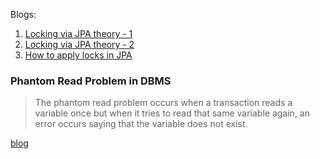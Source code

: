 

Blogs: 
1. [Locking via JPA theory - 1](https://dip-mazumder.medium.com/concurrency-control-in-java-persistence-api-jpa-with-hibernate-optimistic-vs-d74bb50fe4ec)
2. [Locking via JPA theory - 2](https://www.linkedin.com/pulse/jpa-locking-spring-boot-ensuring-data-consistency-concurrent-kumar-jw2zc#:~:text=JPA%20(Java%20Persistence%20API)%20provides,through%20optimistic%20and%20pessimistic%20locking.&text=JPA%20locking%20is%20the%20choreographer,in%20a%20multi%2Duser%20environment.)
3. [How to apply locks in JPA](https://www.baeldung.com/java-jpa-transaction-locks#:~:text=To%20acquire%20a%20lock%20on,lock%20on%20the%20entity%20object.)

   

### Phantom Read Problem in DBMS
> The phantom read problem occurs when a transaction reads a variable once but when it tries to read that same variable again, an error occurs saying that the variable does not exist. 

[blog](https://www.geeksforgeeks.org/concurrency-problems-in-dbms-transactions/#:~:text=Phantom%20Read%20Problem%3A,the%20variable%20does%20not%20exist.)
